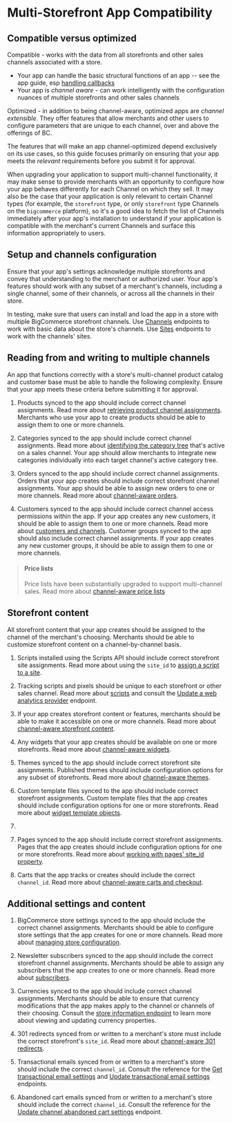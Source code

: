 # Multi-Storefront App Compatibility

## Compatible versus optimized

Compatible - works with the data from all storefronts and other sales channels associated with a store.
* Your app can handle the basic structural functions of an app -- see the app guide, esp [handling callbacks]()
* Your app is *channel aware* - can work intelligently with the configuration nuances of multiple storefronts and other sales channels

Optimized - in addition to being channel-aware, optimized apps are *channel extensible*. They offer features that allow merchants and other users to configure parameters that are unique to each channel, over and above the offerings of BC. 

The features that will make an app channel-optimized depend exclusively on its use cases, so this guide focuses primarily on ensuring that your app meets the *relevant* requirements before you submit it for approval.

When upgrading your application to support multi-channel functionality, it may make sense to provide merchants with an opportunity to configure how your app behaves differently for each Channel on which they sell. It may also be the case that your application is only relevant to certain Channel types (for example, the `storefront` type, or only `storefront` type Channels on the `bigcommerce` platform), so it's a good idea to fetch the list of Channels immediately after your app's installation to understand if your application is compatible with the merchant's current Channels and surface this information appropriately to users.

## Setup and channels configuration

Ensure that your app's settings acknowledge multiple storefronts and convey that understanding to the merchant or authorized user. Your app's features should work with any subset of a merchant's channels, including a single channel, some of their channels, or across all the channels in their store. 

In testing, make sure that users can install and load the app in a store with multiple BigCommerce storefront channels. Use [Channels](/api-reference/store-management/channels) endpoints to work with basic data about the store's channels. Use [Sites](/api-reference/store-management/sites) endpoints to work with the channels' sites.


## Reading from and writing to multiple channels

An app that functions correctly with a store's multi-channel product catalog and customer base must be able to handle the following complexity. Ensure that your app meets these criteria before submitting it for approval.

1. Products synced to the app should include correct channel assignments. Read more about [retrieving product channel assignments](https://bigcommerce.stoplight.io/docs/api-beta-multi-storefront/ZG9jOjU0OTY1MDE-products). Merchants who use your app to create products should be able to assign them to one or more channels.
   
2. Categories synced to the app should include correct channel assignments. Read more about [identifying the category tree](/api-docs/multi-storefront/api-guide#categories) that's active on a sales channel. Your app should allow merchants to integrate new categories individually into each target channel's active category tree.
   
3. Orders synced to the app should include correct channel assignments. Orders that your app creates should include correct storefront channel assignments. Your app should be able to assign new orders to one or more channels. Read more about [channel-aware orders](/api-docs/multi-storefront/api-guide#orders).
   
4. Customers synced to the app should include correct channel access permissions within the app. If your app creates any new customers, it should be able to assign them to one or more channels. Read more about [customers and channels](/api-docs/multi-storefront/api-guide#customers). Customer groups synced to the app should also include correct channel assignments. If your app creates any new customer groups, it should be able to assign them to one or more channels.

<!-- theme: info -->
> #### Price lists
> Price lists have been substantially upgraded to support multi-channel sales. Read more about [channel-aware price lists](/api-docs/multi-storefront/api-guide#price-lists) 

## Storefront content

All storefront content that your app creates should be assigned to the channel of the merchant's choosing. Merchants should be able to customize storefront content on a channel-by-channel basis.

1. Scripts installed using the Scripts API should include correct storefront site assignments. Read more about using the `site_id` to [assign a script to a site](https://bigcommerce.stoplight.io/docs/api-beta-multi-storefront/ZG9jOjExNjkzNzIz-storefront-content#scripts).

2. Tracking scripts and pixels should be unique to each storefront or other sales channel. Read more about [scripts](https://bigcommerce.stoplight.io/docs/api-beta-multi-storefront/ZG9jOjExNjkzNzIz-storefront-content#scripts) and consult the [Update a web analytics provider](/api-reference/b3A6NDgxNDAyMzU-update-a-web-analytics-provider) endpoint.

3. If your app creates storefront content or features, merchants should be able to make it accessible on one or more channels. Read more about [channel-aware storefront content](https://bigcommerce.stoplight.io/docs/api-beta-multi-storefront/ZG9jOjExNjkzNzIz-storefront-content).

4. Any widgets that your app creates should be available on one or more storefronts. Read more about [channel-aware widgets](https://bigcommerce.stoplight.io/docs/api-beta-multi-storefront/ZG9jOjExNjkzNzIz-storefront-content#widgets).

5. Themes synced to the app should include correct storefront site assignments. Published themes should include configuration options for any subset of storefronts. Read more about [channel-aware themes](/api-docs/multi-storefront/api-guide#themes).

6. Custom template files synced to the app should include correct storefront assignments. Custom template files that the app creates should include configuration options for one or more storefronts. Read more about [widget template objects](/api-reference/b3A6MzU5MDUzMDU-get-a-widget-template).
7. 
<!-- TODO: test link -->
7. Pages synced to the app should include correct storefront assignments. Pages that the app creates should include configuration options for one or more storefronts. Read more about [working with pages' site_id property](/api-docs/multi-storefront/api-guide#pages).
   
<!-- TODO: test link -->
8. Carts that the app tracks or creates should include the correct `channel_id`. Read more about [channel-aware carts and checkout](/api-docs/multi-storefront/api-guide#cart-and-checkout).

## Additional settings and content

<!-- TODO: update link -->
1. BigCommerce store settings synced to the app should include the correct channel assignments. Merchants should be able to configure store settings that the app creates for one or more channels. Read more about [managing store configuration](/api-docs/store-management/settings).

<!-- TODO: update link -->
2. Newsletter subscribers synced to the app should include the correct storefront channel assignments. Merchants should be able to assign any subscribers that the app creates to one or more channels. Read more about [subscribers](https://bigcommerce.stoplight.io/docs/api-beta-multi-storefront/ZG9jOjQ0NjQ2MDA-subscribers).

3. Currencies synced to the app should include correct channel assignments. Merchants should be able to ensure that currency modifications that the app makes apply to the channel or channels of their choosing. Consult the [store information endpoint](/api-reference/b3A6MzU5MDUxNDM-get-store-information) to learn more about viewing and updating currency properties.

<!-- TODO: update link -->
4. 301 redirects synced from or written to a merchant's store must include the correct storefront's `site_id`. Read more about [channel-aware 301 redirects](https://bigcommerce.stoplight.io/docs/api-beta-multi-storefront/ZG9jOjExNjkzNzIz-storefront-content#301-redirects).

5. Transactional emails synced from or written to a merchant's store should include the correct `channel_id`. Consult the reference for the [Get transactional email settings](/api-reference/b3A6MzU5MDUwMTE-get-email-statuses) and [Update transactional email settings](/api-reference/b3A6MzU5MDUwMTI-update-email-statuses) endpoints.

6. Abandoned cart emails synced from or written to a merchant's store should include the correct `channel_id`. Consult the reference for the [Update channel abandoned cart settings](/api-reference/b3A6NDc1MTI1MTA-update-channel-abandoned-cart-settings) endpoint.
